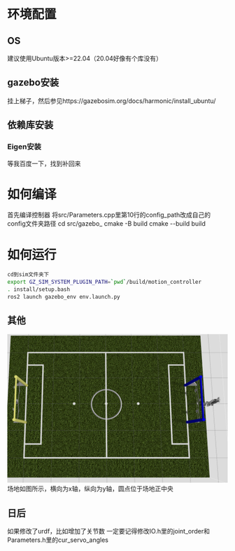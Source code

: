 # 环境配置
## OS
建议使用Ubuntu版本>=22.04（20.04好像有个库没有）

## gazebo安装
挂上梯子，然后参见https://gazebosim.org/docs/harmonic/install_ubuntu/

## 依赖库安装
### Eigen安装
等我百度一下，找到补回来


# 如何编译
首先编译控制器
将src/Parameters.cpp里第10行的config_path改成自己的config文件夹路径
cd src/gazebo_
cmake -B build
cmake --build build

# 如何运行
```bash
cd到sim文件夹下
export GZ_SIM_SYSTEM_PLUGIN_PATH=`pwd`/build/motion_controller
. install/setup.bash 
ros2 launch gazebo_env env.launch.py 

```

## 其他
![alt text](<截图 2024-08-29 11-10-01.png>)
场地如图所示，横向为x轴，纵向为y轴，圆点位于场地正中央

## 日后
如果修改了urdf，比如增加了关节数
一定要记得修改IO.h里的joint_order和Parameters.h里的cur_servo_angles